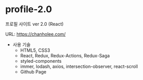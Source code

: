 # profile-2.0
프로필 사이트 ver 2.0 (React)

URL: https://chanholee.com/

- 사용 기술
  - HTML5, CSS3
  - React, Redux, Redux-Actions, Redux-Saga
  - styled-components
  - immer, lodash, axios, intersection-observer, react-scroll
  - Github Page
